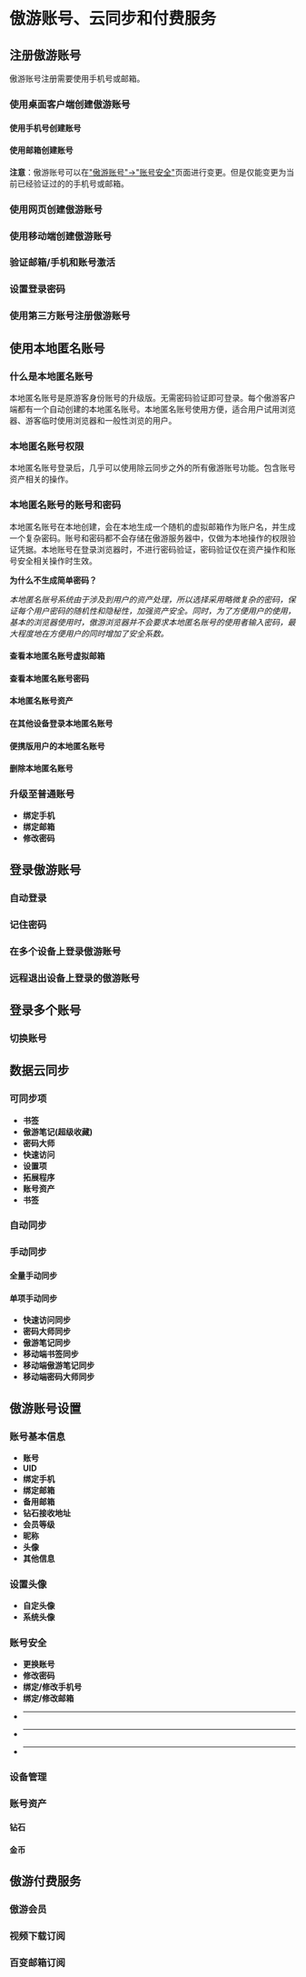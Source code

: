 # 傲游账号、云同步和付费服务

## 注册傲游账号
傲游账号注册需要使用手机号或邮箱。
### 使用桌面客户端创建傲游账号
#### 使用手机号创建账号
#### 使用邮箱创建账号

**注意**：傲游账号可以在["傲游账号"->"账号安全"](https://my.maxthon.com/profile/security)页面进行变更。但是仅能变更为当前已经验证过的的手机号或邮箱。

### 使用网页创建傲游账号

### 使用移动端创建傲游账号

### 验证邮箱/手机和账号激活

### 设置登录密码

### 使用第三方账号注册傲游账号

## 使用本地匿名账号

### 什么是本地匿名账号
本地匿名账号是原游客身份账号的升级版。无需密码验证即可登录。每个傲游客户端都有一个自动创建的本地匿名账号。本地匿名账号使用方便，适合用户试用浏览器、游客临时使用浏览器和一般性浏览的用户。

### 本地匿名账号权限
本地匿名账号登录后，几乎可以使用除云同步之外的所有傲游账号功能。包含账号资产相关的操作。

### 本地匿名账号的账号和密码
本地匿名账号在本地创建，会在本地生成一个随机的虚拟邮箱作为账户名，并生成一个复杂密码。账号和密码都不会存储在傲游服务器中，仅做为本地操作的权限验证凭据。本地账号在登录浏览器时，不进行密码验证，密码验证仅在资产操作和账号安全相关操作时生效。

**为什么不生成简单密码？**

_本地匿名账号系统由于涉及到用户的资产处理，所以选择采用略微复杂的密码，保证每个用户密码的随机性和隐秘性，加强资产安全。同时，为了方便用户的使用，基本的浏览器使用时，傲游浏览器并不会要求本地匿名账号的使用者输入密码，最大程度地在方便用户的同时增加了安全系数。_

#### 查看本地匿名账号虚拟邮箱
#### 查看本地匿名账号密码
#### 本地匿名账号资产
#### 在其他设备登录本地匿名账号
#### 便携版用户的本地匿名账号
#### 删除本地匿名账号

### 升级至普通账号

- **绑定手机**
- **绑定邮箱**
- **修改密码**

## 登录傲游账号
### 自动登录
### 记住密码
### 在多个设备上登录傲游账号
### 远程退出设备上登录的傲游账号

## 登录多个账号
### 切换账号

## 数据云同步

### 可同步项
- **书签**
- **傲游笔记(超级收藏)**
- **密码大师**
- **快速访问**
- **设置项**
- **拓展程序**
- **账号资产**
- **书签**

### 自动同步

### 手动同步
#### 全量手动同步

#### 单项手动同步
- **快速访问同步**
- **密码大师同步**
- **傲游笔记同步**
- **移动端书签同步**
- **移动端傲游笔记同步**
- **移动端密码大师同步**

## 傲游账号设置

### 账号基本信息
- **账号**
- **UID**
- **绑定手机**
- **绑定邮箱**
- **备用邮箱**
- **钻石接收地址**
- **会员等级**
- **昵称**
- **头像**
- **其他信息**

### 设置头像
- **自定头像**
- **系统头像**

### 账号安全
- **更换账号**
- **修改密码**
- **绑定/修改手机号**
- **绑定/修改邮箱**
- ****
- ****
- ****

### 设备管理

### 账号资产

#### 钻石

#### 金币

## 傲游付费服务

### 傲游会员

### 视频下载订阅

### 百变邮箱订阅


